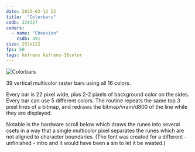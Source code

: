 ```yaml
---
date: 2023-02-12 22
title:  "Colorbars"
csdb: 229327
coders:
  - name: "Cheesion"
    csdb: 391
size: 252x122
fps: 50
tags: kefrens kefrens-16color
---
```

![Colorbars](/c64wrd/graffity/justinblue/colorbars.png)

39 vertical multicolor raster bars using all 16 colors.

<!--more-->

Every bar is 22 pixel wide, plus 2-2 pixels of background color on the sides. Every bar can use 5 different colors. The routine repeats the same top 3 pixel lines of a bitmap, and redraws the bitmap/vram/d800 of the line while they are displayed.

Notable is the hardware scroll below which draws the runes into several csets in a way that a single multicolor pixel separates the runes which are not aligned to character boundaries. (The font was created for a different - unfinished - intro and it would have been a sin to let it be wasted.)
